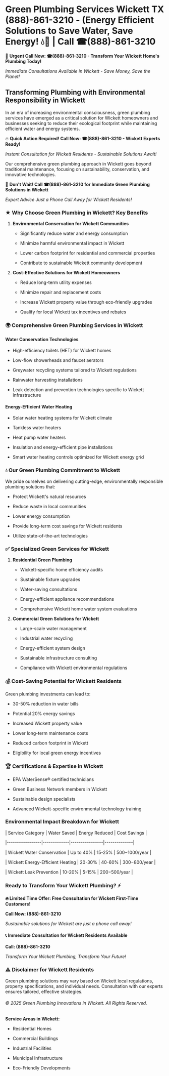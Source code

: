 # Green Plumbing Services Wickett TX (888)-861-3210 - (Energy Efficient Solutions to Save Water, Save Energy! 💧🌿 | Call ☎(888)-861-3210

🚨 **Urgent Call Now: ☎(888)-861-3210 - Transform Your Wickett Home's Plumbing Today!**
*Immediate Consultations Available in Wickett - Save Money, Save the Planet!*

## Transforming Plumbing with Environmental Responsibility in Wickett

In an era of increasing environmental consciousness, green plumbing services have emerged as a critical solution for Wickett homeowners and businesses seeking to reduce their ecological footprint while maintaining efficient water and energy systems. 

🔥 **Quick Action Required! Call Now: ☎(888)-861-3210 - Wickett Experts Ready!**
*Instant Consultation for Wickett Residents - Sustainable Solutions Await!*

Our comprehensive green plumbing approach in Wickett goes beyond traditional maintenance, focusing on sustainability, conservation, and innovative technologies.

🚨 **Don't Wait! Call ☎(888)-861-3210 for Immediate Green Plumbing Solutions in Wickett**
*Expert Advice Just a Phone Call Away for Wickett Residents!*

### ★ Why Choose Green Plumbing in Wickett? Key Benefits

1. **Environmental Conservation for Wickett Communities** 
   - Significantly reduce water and energy consumption
   - Minimize harmful environmental impact in Wickett
   - Lower carbon footprint for residential and commercial properties
   - Contribute to sustainable Wickett community development

2. **Cost-Effective Solutions for Wickett Homeowners** 
   - Reduce long-term utility expenses
   - Minimize repair and replacement costs
   - Increase Wickett property value through eco-friendly upgrades
   - Qualify for local Wickett tax incentives and rebates

### 🌍 Comprehensive Green Plumbing Services in Wickett

#### Water Conservation Technologies
- High-efficiency toilets (HET) for Wickett homes
- Low-flow showerheads and faucet aerators
- Greywater recycling systems tailored to Wickett regulations
- Rainwater harvesting installations
- Leak detection and prevention technologies specific to Wickett infrastructure

#### Energy-Efficient Water Heating
- Solar water heating systems for Wickett climate
- Tankless water heaters
- Heat pump water heaters
- Insulation and energy-efficient pipe installations
- Smart water heating controls optimized for Wickett energy grid

### 💧 Our Green Plumbing Commitment to Wickett

We pride ourselves on delivering cutting-edge, environmentally responsible plumbing solutions that:
- Protect Wickett's natural resources
- Reduce waste in local communities
- Lower energy consumption
- Provide long-term cost savings for Wickett residents
- Utilize state-of-the-art technologies

### ✅ Specialized Green Services for Wickett

1. **Residential Green Plumbing**
   - Wickett-specific home efficiency audits
   - Sustainable fixture upgrades
   - Water-saving consultations
   - Energy-efficient appliance recommendations
   - Comprehensive Wickett home water system evaluations

2. **Commercial Green Solutions for Wickett**
   - Large-scale water management
   - Industrial water recycling
   - Energy-efficient system design
   - Sustainable infrastructure consulting
   - Compliance with Wickett environmental regulations

### 💰 Cost-Saving Potential for Wickett Residents

Green plumbing investments can lead to:
- 30-50% reduction in water bills
- Potential 20% energy savings
- Increased Wickett property value
- Lower long-term maintenance costs
- Reduced carbon footprint in Wickett
- Eligibility for local green energy incentives

### 🏆 Certifications & Expertise in Wickett

- EPA WaterSense® certified technicians
- Green Business Network members in Wickett
- Sustainable design specialists
- Advanced Wickett-specific environmental technology training

### Environmental Impact Breakdown for Wickett

| Service Category | Water Saved | Energy Reduced | Cost Savings |
|-----------------|-------------|----------------|--------------|
| Wickett Water Conservation | Up to 40% | 15-25% | $500-$1000/year |
| Wickett Energy-Efficient Heating | 20-30% | 40-60% | $300-$800/year |
| Wickett Leak Prevention | 10-20% | 5-15% | $200-$500/year |

### Ready to Transform Your Wickett Plumbing? ⚡

**🔥 Limited Time Offer: Free Consultation for Wickett First-Time Customers!**

**Call Now: (888)-861-3210**
*Sustainable solutions for Wickett are just a phone call away!*

#### 📞 Immediate Consultation for Wickett Residents Available

**Call: (888)-861-3210**
*Transform Your Wickett Plumbing, Transform Your Future!*

### ⚠️ Disclaimer for Wickett Residents

Green plumbing solutions may vary based on Wickett local regulations, property specifications, and individual needs. Consultation with our experts ensures tailored, effective strategies.

###### © 2025 Green Plumbing Innovations in Wickett. All Rights Reserved.

**Service Areas in Wickett:** 
- Residential Homes
- Commercial Buildings
- Industrial Facilities
- Municipal Infrastructure
- Eco-Friendly Developments